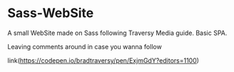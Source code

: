 # Sass-WebSite

A small WebSite made on Sass following Traversy Media guide.
Basic SPA.

Leaving comments around in case you wanna follow

link(https://codepen.io/bradtraversy/pen/ExjmGdY?editors=1100)
